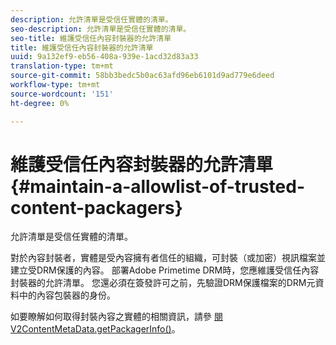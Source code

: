 ```yaml
---
description: 允許清單是受信任實體的清單。
seo-description: 允許清單是受信任實體的清單。
seo-title: 維護受信任內容封裝器的允許清單
title: 維護受信任內容封裝器的允許清單
uuid: 9a132ef9-eb56-408a-939e-1acd32d83a33
translation-type: tm+mt
source-git-commit: 58bb3bedc5b0ac63afd96eb6101d9ad779e6deed
workflow-type: tm+mt
source-wordcount: '151'
ht-degree: 0%

---
```



# 維護受信任內容封裝器的允許清單 {#maintain-a-allowlist-of-trusted-content-packagers}

允許清單是受信任實體的清單。

對於內容封裝者，實體是受內容擁有者信任的組織，可封裝（或加密）視訊檔案並建立受DRM保護的內容。 部署Adobe Primetime DRM時，您應維護受信任內容封裝器的允許清單。 您還必須在簽發許可之前，先驗證DRM保護檔案的DRM元資料中的內容包裝器的身份。

如要瞭解如何取得封裝內容之實體的相關資訊，請參 [閱V2ContentMetaData.getPackagerInfo()](https://help.adobe.com/en_US/primetime/api/drm-apis/server/javadocs-flashaccess-pro/com/adobe/flashaccess/sdk/media/drm/keys/v2/V2ContentMetaData.html#getPackagerInfo())。
